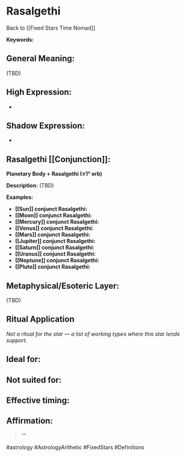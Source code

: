 # Rasalgethi

Back to [[Fixed Stars Time Nomad]]

**Keywords:** 

## General Meaning:
(TBD)

## High Expression:
- 

## Shadow Expression:
- 

## Rasalgethi [[Conjunction]]:

**Planetary Body + Rasalgethi (≤1° orb)**

**Description:**
(TBD)

**Examples:**
- **[[Sun]] conjunct Rasalgethi:** 
- **[[Moon]] conjunct Rasalgethi:** 
- **[[Mercury]] conjunct Rasalgethi:** 
- **[[Venus]] conjunct Rasalgethi:** 
- **[[Mars]] conjunct Rasalgethi:** 
- **[[Jupiter]] conjunct Rasalgethi:** 
- **[[Saturn]] conjunct Rasalgethi:** 
- **[[Uranus]] conjunct Rasalgethi:** 
- **[[Neptune]] conjunct Rasalgethi:** 
- **[[Pluto]] conjunct Rasalgethi:** 

## Metaphysical/Esoteric Layer:
(TBD)

## Ritual Application
*Not a ritual for the star — a list of working types where this star lends support.*

**Ideal for:**
- 
**Not suited for:**
- 
**Effective timing:**
- 

## Affirmation:

> ""

#astrology #AstrologyArithetic #FixedStars #Definitions
